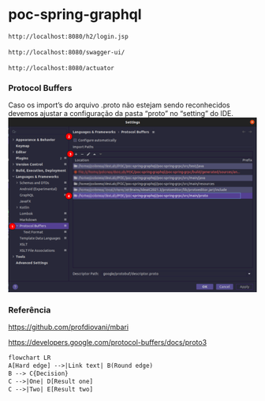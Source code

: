# poc-spring-graphql

    http://localhost:8080/h2/login.jsp 

    http://localhost:8080/swagger-ui/

    http://localhost:8080/actuator  

### Protocol Buffers
Caso os import’s do arquivo .proto não estejam sendo reconhecidos devemos ajustar a configuração da pasta “proto” no “setting” do IDE.
![](src/main/resources/static/imagens/proto-import.png)


### Referência 
https://github.com/profdiovani/mbari

https://developers.google.com/protocol-buffers/docs/proto3


```mermaid
flowchart LR
A[Hard edge] -->|Link text| B(Round edge)
B --> C{Decision}
C -->|One| D[Result one]
C -->|Two| E[Result two]
```